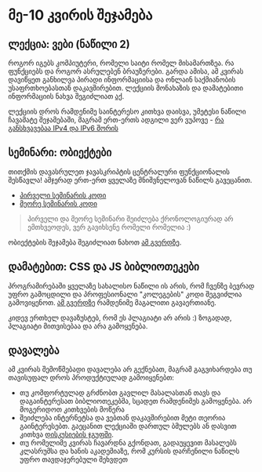 # მე-10 კვირის შეჯამება

## ლექცია: ვები (ნაწილი 2)
როგორ იგებს კომპიუტერი, რომელი საიტი რომელ მისამართზეა. რა ფუნქციებს და როგორ ასრულებენ ბრაუზერები. გარდა ამისა, ამ კვირას დავიწყეთ განხილვა პირადი ინფორმაციისა და ონლაინ საქმიანობის უსაფრთხოებასთან დაკავშირებით. ლექციის მონახაზის და დამატებითი ინფორმაციის ნახვა შეგიძლიათ [აქ](../lectures/web2.md).

ლექციის დროს რამდენიმე საინტერესო კითხვა დაისვა, უმეტესი ნაწილი ჩავამატე შეჯამებაში, მაგრამ ერთ-ერთს ადგილი ვერ ვუპოვე - [რა განსხვავებაა IPv4 და IPv6 შორის](https://mashable.com/2011/02/03/ipv4-ipv6-guide/)

## სემინარი: ობიექტები
თითქმის დავასრულეთ ჯავასკრიპტის ცენტრალური ფუნქციონალის შესწავლა! ამჯერად ერთ-ერთ ყველაზე მნიშვნელოვან ნაწილს გავეცანით.

- [პირველი სემინარის კოდი](https://stackblitz.com/edit/js-q92tyd?file=index.js)
- [მეორე სემინარის კოდი](https://stackblitz.com/edit/js-xgpk9z?file=index.js)

> პირველი და მეორე სემინარი შეიძლება ქრონოლოგიურად არ ემთხვეოდეს, ვერ გავიხსენე რომელი რომელია :)

ობიექტების შეჯამება შეგიძლიათ ნახოთ [ამ გვერდზე](https://developer.mozilla.org/en-US/docs/Learn/JavaScript/Objects/Basics).

## დამატებით: CSS და JS ბიბლიოთეკები
პროგრამირებაში ყველაზე სახალისო ნაწილი ის არის, რომ ჩვენზე ბევრად უფრო გამოცდილი და პროფესიონალი "კოლეგების" კოდი შეგვიძლია გამოვიყენოთ. [ამ გვერდზე](../resources/libraries) რამდენიმე მაგალითი გავაერთიანე.

კიდევ ერთხელ დავაზუსტებ, რომ ეს პლაგიატი არ არის :) ზოგადად, პლაგიატი მითვისებაა და არა გამოყენება.

## დავალება
ამ კვირას შემოწმებადი დავალება არ გექნებათ, მაგრამ გაგვიხარდება თუ თავისუფალ დროს პროდუქტიულად გამოიყენებთ:
- თუ კომფორტულად გრძნობთ გავლილ მასალასთან თავს და დაგაინტერესათ ბიბლიოთეკებმა, სცადეთ რამდენიმეს გამოყენება. არ მოგერიდოთ კითხვების მოწერა
- შეიძლება ინტერნეტსა და ვებთან დაკავშირებით მეტი თეორია გაინტერესებთ. გაეცანით ლექციაში დართულ ბმულებს ან დასვით კითხვა [დისკუსიების ჯგუფში](https://www.facebook.com/groups/754121422084290/).
- თუ რომელიმე კვირას ჩავარდნა გქონდათ, გადაუყევით მასალებს კლასრუმსა და ხანის აკადემიაზე, რომ კურსის დარჩენილი ნაწილს უფრო თავდაჯერებული შეხვდეთ